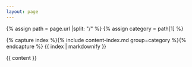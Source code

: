 ```yaml
---
layout: page
---
```


{% assign path = page.url |split: "/" %}
{% assign category = path[1] %}

{% capture index %}{% include content-index.md group=category %}{% endcapture %}
{{ index | markdownify }}


{{ content }}